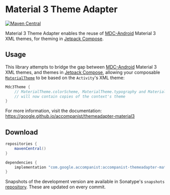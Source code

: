 # Material 3 Theme Adapter

[![Maven Central](https://img.shields.io/maven-central/v/com.google.accompanist/accompanist-themeadapter-material3)](https://search.maven.org/search?q=g:com.google.accompanist)

Material 3 Theme Adapter enables the reuse of [MDC-Android][mdc] Material 3 XML themes, for theming in [Jetpack Compose][compose].

## Usage

This library attempts to bridge the gap between [MDC-Android][mdc] Material 3 XML themes, and themes in [Jetpack Compose][compose],
allowing your composable [`MaterialTheme`][materialtheme] to be based on the `Activity`'s XML theme:

``` kotlin
Mdc3Theme {
    // MaterialTheme.colorScheme, MaterialTheme.typography and MaterialTheme.shapes
    // will now contain copies of the context's theme
}
```

For more information, visit the documentation: https://google.github.io/accompanist/themeadapter-material3

## Download

```groovy
repositories {
    mavenCentral()
}

dependencies {
    implementation "com.google.accompanist:accompanist-themeadapter-material3:<version>"
}
```

Snapshots of the development version are available in Sonatype's `snapshots` [repository][snap]. These are updated on every commit.

[mdc]: https://github.com/material-components/material-components-android
[compose]: https://developer.android.com/jetpack/compose
[materialtheme]: https://developer.android.com/reference/kotlin/androidx/compose/material3/package-summary#materialtheme
[snap]: https://oss.sonatype.org/content/repositories/snapshots/com/google/accompanist/accompanist-themeadapter-material3/
